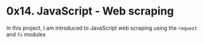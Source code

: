 # 0x14. JavaScript - Web scraping
 
In this project, I am introduced to JavaScript web scraping using the `request` and `fs` modules
